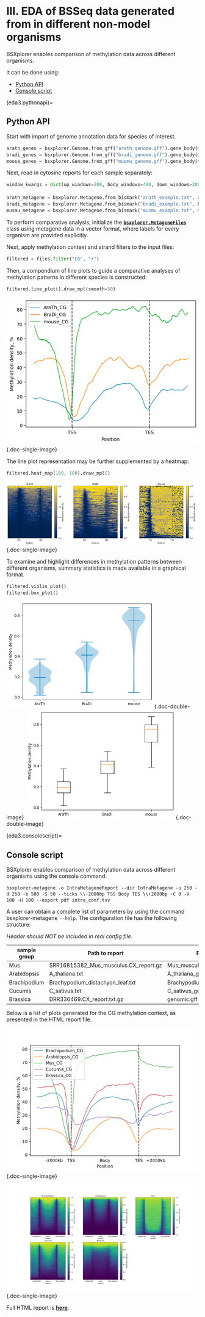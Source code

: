 # III. EDA of BSSeq data generated from in different non-model organisms

BSXplorer enables comparison of methylation data across different organisms.

It can be done using:

- [Python API](eda3.pythonapi)
- [Console script](eda3.consolescript)


(eda3.pythonapi)=
## Python API

Start with import of genome annotation data for species of interest.

```python
arath_genes = bsxplorer.Genome.from_gff("arath_genome.gff").gene_body(min_length=0)
bradi_genes = bsxplorer.Genome.from_gff("bradi_genome.gff").gene_body(min_length=0)
mouse_genes = bsxplorer.Genome.from_gff("musmu_genome.gff").gene_body(min_length=0)
```

Next, read in cytosine reports for each sample separately:

```python
window_kwargs = dict(up_windows=200, body_windows=400, down_windows=200)

arath_metagene = bsxplorer.Metagene.from_bismark("arath_example.txt", arath_genes, **window_kwargs)
bradi_metagene = bsxplorer.Metagene.from_bismark("bradi_example.txt", bradi_genes, **window_kwargs)
musmu_metagene = bsxplorer.Metagene.from_bismark("musmu_example.txt", mouse_genes, **window_kwargs)
```

To perform comparative analysis, initialize the [**`bsxplorer.MetageneFiles`**](bsxplorer.MetageneFiles) 
class using metagene data in a vector format, where labels for every organism are provided explicitly.

Next, apply methylation context and strand filters to the input files:

```python
filtered = files.filter("CG", "+")
```

Then, a compendium of line plots to guide a comparative analyses of methylation patterns in 
different species is constructed:

```python
filtered.line_plot().draw_mpl(smooth=50)
```

![EDA3 - LinePlot](../images/gettingstarted/contrasting_lp.png){.doc-single-image}

The line plot representation may be further supplemented by a heatmap: 

```python
filtered.heat_map(100, 100).draw_mpl()
```

![EDA3 - HeatMap](../images/gettingstarted/contrasting_hm.png){.doc-single-image}

To examine and highlight differences in methylation patterns between different organisms, summary statistics is made available in a graphical format.

```python
filtered.violin_plot()
filtered.box_plot()
```

![EDA3 - ViolinPlot](../images/gettingstarted/contrasting_vp.png){.doc-double-image}
![EDA3 - BoxPlot](../images/gettingstarted/contrasting_bp.png){.doc-double-image}


(eda3.consolescript)=
## Console script

BSXplorer enables comparison of methylation data across different organisms using the console command:

```commandline
bsxplorer-metagene -o IntraMetageneReport --dir IntraMetagene -u 250 -d 250 -b 500 -S 50 --ticks \\-2000bp TSS Body TES \\+2000bp -C 0 -V 100 -H 100 --export pdf intra_conf.tsv
```

A user can obtain a complete list of parameters by using the command bsxplorer-metagene `--help`.
The configuration file has the following structure:

_Header should NOT be included in real config file._

| sample group | Path to report                        | Path to genome                      | Flank length | Minimal length | Region_type |
|--------------|---------------------------------------|-------------------------------------|--------------|----------------|-------------|
| Mus          | SRR16815382_Mus_musculus.CX_report.gz | Mus_musculus_genomic.gff            | 2000         | 0              | gene        |
| Arabidopsis  | A_thaliana.txt                        | A_thaliana_genomic.gff              | 2000         | 0              | gene        |
| Brachipodium | Brachypodium_distachyon_leaf.txt      | Brachypodium_distachyon_genomic.gff | 2000         | 0              | gene        |
| Cucumis      | C_sativus.txt                         | C_sativus_genomic.gff               | 2000         | 0              | gene        |
| Brassica     | DRR336469.CX_report.txt.gz            | genomic.gff                         | 2000         | 0              | gene        |

Below is a list of plots generated for the CG methylation context, as presented in the HTML report file.

![EDA3 - ViolinPlot](../images/eda3contrasting/script_lp.png){.doc-single-image}

![EDA3 - BoxPlot](../images/eda3contrasting/script_hm.png){.doc-single-image}

Full HTML report is [**here**](../images/IntraMetageneReport.html).